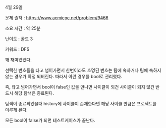 4월 29일

문제 출처 : https://www.acmicpc.net/problem/9466

소요 시간 : 약 25분

난이도 : 골드 3

키워드 : DFS

꽤 재미있었다.

선택한 번호들을 타고 넘어가면서 한번이라도 호명된 번호는 팀에 속하거나 팀에 속하지 않는 경우가 확정 되버린다.
따라서 이런 경우를 bool로 관리했다.

즉, 타고 넘어가면서 bool이 false인 값을 만나면 사이클이 되건 사이클이 되지 않건 반드시 해당 탐색은 종료된다.

탐색이 종료되었을때 history에 사이클이 존재한다면 해당 사이클 만큼은 프로젝트를 이루게 된다.

모든 bool이 false가 되면 테스트케이스가 끝난다.
